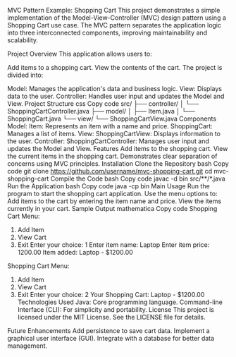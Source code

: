 MVC Pattern Example: Shopping Cart
This project demonstrates a simple implementation of the Model-View-Controller (MVC) design pattern using a Shopping Cart use case. The MVC pattern separates the application logic into three interconnected components, improving maintainability and scalability.

Project Overview
This application allows users to:

Add items to a shopping cart.
View the contents of the cart.
The project is divided into:

Model: Manages the application's data and business logic.
View: Displays data to the user.
Controller: Handles user input and updates the Model and View.
Project Structure
css
Copy code
src/
├── controller/
│   └── ShoppingCartController.java
├── model/
│   ├── Item.java
│   └── ShoppingCart.java
└── view/
    └── ShoppingCartView.java
Components
Model:
Item: Represents an item with a name and price.
ShoppingCart: Manages a list of items.
View:
ShoppingCartView: Displays information to the user.
Controller:
ShoppingCartController: Manages user input and updates the Model and View.
Features
Add items to the shopping cart.
View the current items in the shopping cart.
Demonstrates clear separation of concerns using MVC principles.
Installation
Clone the Repository
bash
Copy code
git clone https://github.com/username/mvc-shopping-cart.git
cd mvc-shopping-cart
Compile the Code
bash
Copy code
javac -d bin src/**/*.java
Run the Application
bash
Copy code
java -cp bin Main
Usage
Run the program to start the shopping cart application.
Use the menu options to:
Add items to the cart by entering the item name and price.
View the items currently in your cart.
Sample Output
mathematica
Copy code
Shopping Cart Menu:
1. Add Item
2. View Cart
3. Exit
Enter your choice: 1
Enter item name: Laptop
Enter item price: 1200.00
Item added: Laptop - $1200.00

Shopping Cart Menu:
1. Add Item
2. View Cart
3. Exit
Enter your choice: 2
Your Shopping Cart:
Laptop - $1200.00
Technologies Used
Java: Core programming language.
Command-line Interface (CLI): For simplicity and portability.
License
This project is licensed under the MIT License. See the LICENSE file for details.

Future Enhancements
Add persistence to save cart data.
Implement a graphical user interface (GUI).
Integrate with a database for better data management.

